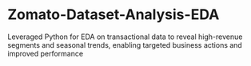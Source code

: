# Zomato-Dataset-Analysis-EDA

Leveraged Python for EDA on transactional data to reveal high-revenue segments and seasonal trends, enabling targeted business actions and improved performance
